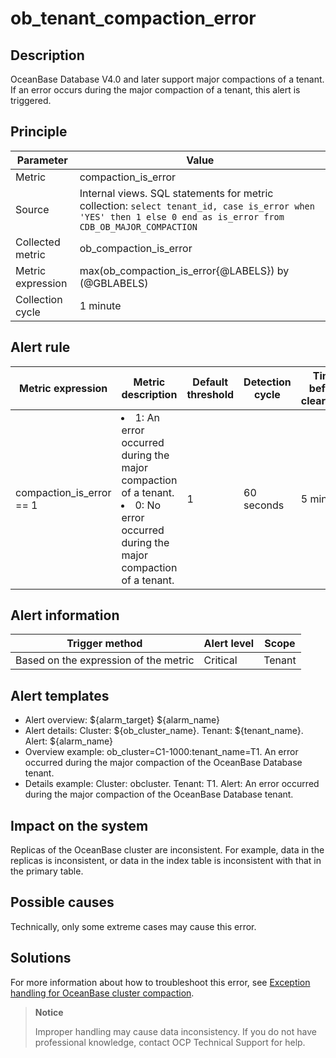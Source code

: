 # ob_tenant_compaction_error

## Description

OceanBase Database V4.0 and later support major compactions of a tenant. If an error occurs during the major compaction of a tenant, this alert is triggered.

## Principle

| Parameter | Value |
| --- | --- |
| Metric | compaction_is_error |
| Source | Internal views. SQL statements for metric collection: ```select tenant_id, case is_error when 'YES' then 1 else 0 end as is_error from CDB_OB_MAJOR_COMPACTION``` |
| Collected metric | ob_compaction_is_error |
| Metric expression | max(ob_compaction_is_error{@LABELS}) by (@GBLABELS) |
| Collection cycle | 1 minute |

## Alert rule

| Metric expression | Metric description | Default threshold | Detection cycle | Time before clearance |
| --- | --- | --- | --- | --- |
| compaction_is_error == 1 | <li>1: An error occurred during the major compaction of a tenant.</li><li> 0: No error occurred during the major compaction of a tenant.</li> | 1 | 60 seconds | 5 minutes |

## Alert information

| Trigger method | Alert level | Scope |
| --- | --- | --- |
| Based on the expression of the metric | Critical | Tenant |

## Alert templates

* Alert overview: ${alarm_target} ${alarm_name}
* Alert details: Cluster: ${ob_cluster_name}. Tenant: ${tenant_name}. Alert: ${alarm_name}
* Overview example: ob_cluster=C1-1000:tenant_name=T1. An error occurred during the major compaction of the OceanBase Database tenant.
* Details example: Cluster: obcluster. Tenant: T1. Alert: An error occurred during the major compaction of the OceanBase Database tenant.

## Impact on the system

Replicas of the OceanBase cluster are inconsistent. For example, data in the replicas is inconsistent, or data in the index table is inconsistent with that in the primary table.

## Possible causes

Technically, only some extreme cases may cause this error.

## Solutions

For more information about how to troubleshoot this error, see [Exception handling for OceanBase cluster compaction](../500.appendix/300.exception-handling-for-oceanbase-cluster-compaction.md).

> **Notice**
>
> Improper handling may cause data inconsistency. If you do not have professional knowledge, contact OCP Technical Support for help.
